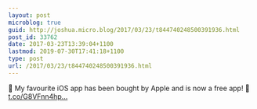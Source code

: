```yaml
---
layout: post
microblog: true
guid: http://joshua.micro.blog/2017/03/23/t844740248500391936.html
post_id: 33762
date: 2017-03-23T13:39:04+1100
lastmod: 2019-07-30T17:41:18+1100
type: post
url: /2017/03/23/t844740248500391936.html
---
```

💼 My favourite iOS app has been bought by Apple and is now a free app! 📰 [t.co/G8VFnn4hp...](https://t.co/G8VFnn4hpo)
